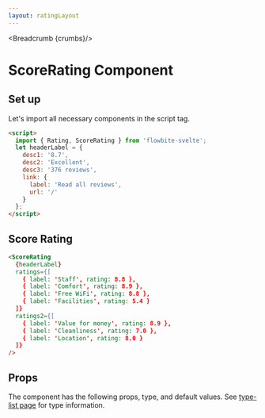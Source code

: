 ```yaml
---
layout: ratingLayout
---
```


<script>
  import { Rating, ScoreRating, Table, TableDefaultRow, Breadcrumb } from '$lib/index';
  import componentProps from '../props/ScoreRating.json'
  // Props table
  let items = componentProps.props
  let propHeader = ['Name', 'Type', 'Default']
  
  let divClass='w-full relative overflow-x-auto shadow-md sm:rounded-lg'

  let crumbs = [
    {
      label:'Home',
      href:'/'
    },
    {
      label:'Rating home',
      href:'/ratings/'
    },
    {
      label:'Score rating',
      href:'/ratings/score-rating'
    }
  ]
  let headerLabel = {
    desc1: '8.7',
    desc2: 'Excellent',
    desc3: '376 reviews',
    link: {
      label: 'Read all reviews',
      url: '/'
    }
  };
</script>

<Breadcrumb {crumbs}/>

<h1 class="text-3xl w-full dark:text-white py-8">ScoreRating Component</h1>

<h2 class="text-2xl w-full dark:text-white py-4">Set up</h2>

<p>Let's import all necessary components in the script tag.</p>

```html
<script>
  import { Rating, ScoreRating } from 'flowbite-svelte';
  let headerLabel = {
    desc1: '8.7',
    desc2: 'Excellent',
    desc3: '376 reviews',
    link: {
      label: 'Read all reviews',
      url: '/'
    }
  };
</script>
```

<h2 class="text-2xl w-full mt-8 dark:text-white py-8">Score Rating</h2>

<div class="container rounded-xl mx-auto bg-gradient-to-r bg-white dark:bg-gray-900 border border-gray-200 dark:border-gray-700 p-2 sm:p-6">
  <ScoreRating
    {headerLabel}
    ratings={[
      { label: 'Staff', rating: 8.8 },
      { label: 'Comfort', rating: 8.9 },
      { label: 'Free WiFi', rating: 8.8 },
      { label: 'Facilities', rating: 5.4 }
    ]}
    ratings2={[
      { label: 'Value for money', rating: 8.9 },
      { label: 'Cleanliness', rating: 7.0 },
      { label: 'Location', rating: 8.0 }
    ]}
  />
</div>

```html
<ScoreRating
  {headerLabel}
  ratings={[
    { label: 'Staff', rating: 8.8 },
    { label: 'Comfort', rating: 8.9 },
    { label: 'Free WiFi', rating: 8.8 },
    { label: 'Facilities', rating: 5.4 }
  ]}
  ratings2={[
    { label: 'Value for money', rating: 8.9 },
    { label: 'Cleanliness', rating: 7.0 },
    { label: 'Location', rating: 8.0 }
  ]}
/>
```

<h2 class="text-2xl w-full dark:text-white py-4">Props</h2>

<p>The component has the following props, type, and default values. See <a href="/type-list" class="text-blue-600 hover:underline dark:text-blue-500">type-list page</a> for type information.</p>

<Table header={propHeader} {divClass} >
  <TableDefaultRow {items} rowState='hover' />
</Table>
